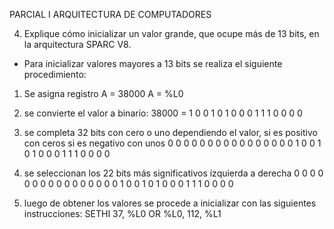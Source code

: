 PARCIAL I ARQUITECTURA DE COMPUTADORES

4. Explique cómo inicializar un valor grande, que ocupe más de 13 bits, en la arquitectura SPARC V8.
- Para inicializar valores mayores a 13 bits se realiza el siguiente procedimiento:
1. Se asigna registro A = 38000               A = %L0
2. se convierte el valor a binario:
38000 = 1 0 0 1 0 1 0 0 0 1 1 1 0 0 0 0
3. se completa 32 bits con cero o uno dependiendo el valor, si es positivo con ceros si es negativo con unos
0 0 0 0 0 0 0 0 0 0 0 0 0 0 0 0 1 0 0 1 0 1 0 0 0 1 1 1 0 0 0 0
4. se seleccionan los 22 bits más significativos izquierda a derecha
0 0 0 0 0 0 0 0 0 0 0 0 0 0 0 0 1 0 0 1 0 1 0 0 0 1 1 1 0 0 0 0


4. luego de obtener los valores se procede a inicializar con las siguientes instrucciones:
SETHI 37, %L0
OR %L0, 112, %L1

